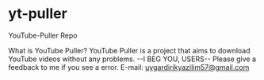# yt-puller
YouTube-Puller Repo

What is YouTube Puller?
YouTube Puller is a project that aims to download YouTube videos without any problems.
--I BEG YOU, USERS--
Please give a feedback to me if you see a error.
E-mail: uygardirikyazilim57@gmail.com
